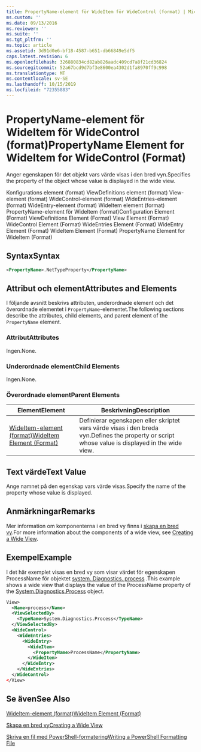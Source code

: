 ```yaml
---
title: PropertyName-element för WideItem för WideControl (format) | Microsoft Docs
ms.custom: ''
ms.date: 09/13/2016
ms.reviewer: ''
ms.suite: ''
ms.tgt_pltfrm: ''
ms.topic: article
ms.assetid: 3d91d0e6-bf18-4587-b651-db66849e5df5
caps.latest.revision: 6
ms.openlocfilehash: 326880834cd82ab826aadc409cd7a8f21cd36824
ms.sourcegitcommit: 52a67bcd9d7bf3e8600ea4302d1fa8970ff9c998
ms.translationtype: MT
ms.contentlocale: sv-SE
ms.lasthandoff: 10/15/2019
ms.locfileid: "72355883"
---
```

# <a name="propertyname-element-for-wideitem-for-widecontrol-format"></a><span data-ttu-id="3562d-102">PropertyName-element för WideItem för WideControl (format)</span><span class="sxs-lookup"><span data-stu-id="3562d-102">PropertyName Element for WideItem for WideControl (Format)</span></span>

<span data-ttu-id="3562d-103">Anger egenskapen för det objekt vars värde visas i den bred vyn.</span><span class="sxs-lookup"><span data-stu-id="3562d-103">Specifies the property of the object whose value is displayed in the wide view.</span></span>

<span data-ttu-id="3562d-104">Konfigurations element (format) ViewDefinitions element (format) View-element (format) WideControl-element (format) WideEntries-element (format) WideEntry-element (format) WideItem element (format) PropertyName-element för WideItem (format)</span><span class="sxs-lookup"><span data-stu-id="3562d-104">Configuration Element (Format) ViewDefinitions Element (Format) View Element (Format) WideControl Element (Format) WideEntries Element (Format) WideEntry Element (Format) WideItem Element (Format) PropertyName Element for WideItem (Format)</span></span>

## <a name="syntax"></a><span data-ttu-id="3562d-105">Syntax</span><span class="sxs-lookup"><span data-stu-id="3562d-105">Syntax</span></span>

```xml
<PropertyName>.NetTypeProperty</PropertyName>
```

## <a name="attributes-and-elements"></a><span data-ttu-id="3562d-106">Attribut och element</span><span class="sxs-lookup"><span data-stu-id="3562d-106">Attributes and Elements</span></span>

<span data-ttu-id="3562d-107">I följande avsnitt beskrivs attributen, underordnade element och det överordnade elementet i `PropertyName`-elementet.</span><span class="sxs-lookup"><span data-stu-id="3562d-107">The following sections describe the attributes, child elements, and parent element of the `PropertyName` element.</span></span>

### <a name="attributes"></a><span data-ttu-id="3562d-108">Attribut</span><span class="sxs-lookup"><span data-stu-id="3562d-108">Attributes</span></span>

<span data-ttu-id="3562d-109">Ingen.</span><span class="sxs-lookup"><span data-stu-id="3562d-109">None.</span></span>

### <a name="child-elements"></a><span data-ttu-id="3562d-110">Underordnade element</span><span class="sxs-lookup"><span data-stu-id="3562d-110">Child Elements</span></span>

<span data-ttu-id="3562d-111">Ingen.</span><span class="sxs-lookup"><span data-stu-id="3562d-111">None.</span></span>

### <a name="parent-elements"></a><span data-ttu-id="3562d-112">Överordnade element</span><span class="sxs-lookup"><span data-stu-id="3562d-112">Parent Elements</span></span>

|<span data-ttu-id="3562d-113">Element</span><span class="sxs-lookup"><span data-stu-id="3562d-113">Element</span></span>|<span data-ttu-id="3562d-114">Beskrivning</span><span class="sxs-lookup"><span data-stu-id="3562d-114">Description</span></span>|
|-------------|-----------------|
|[<span data-ttu-id="3562d-115">WideItem-element (format)</span><span class="sxs-lookup"><span data-stu-id="3562d-115">WideItem Element (Format)</span></span>](./wideitem-element-for-widecontrol-format.md)|<span data-ttu-id="3562d-116">Definierar egenskapen eller skriptet vars värde visas i den breda vyn.</span><span class="sxs-lookup"><span data-stu-id="3562d-116">Defines the property or script whose value is displayed in the wide view.</span></span>|

## <a name="text-value"></a><span data-ttu-id="3562d-117">Text värde</span><span class="sxs-lookup"><span data-stu-id="3562d-117">Text Value</span></span>

<span data-ttu-id="3562d-118">Ange namnet på den egenskap vars värde visas.</span><span class="sxs-lookup"><span data-stu-id="3562d-118">Specify the name of the property whose value is displayed.</span></span>

## <a name="remarks"></a><span data-ttu-id="3562d-119">Anmärkningar</span><span class="sxs-lookup"><span data-stu-id="3562d-119">Remarks</span></span>

<span data-ttu-id="3562d-120">Mer information om komponenterna i en bred vy finns i [skapa en bred vy](./creating-a-wide-view.md).</span><span class="sxs-lookup"><span data-stu-id="3562d-120">For more information about the components of a wide view, see [Creating a Wide View](./creating-a-wide-view.md).</span></span>

## <a name="example"></a><span data-ttu-id="3562d-121">Exempel</span><span class="sxs-lookup"><span data-stu-id="3562d-121">Example</span></span>

<span data-ttu-id="3562d-122">I det här exemplet visas en bred vy som visar värdet för egenskapen ProcessName för objektet [system. Diagnostics. process](/dotnet/api/System.Diagnostics.Process) .</span><span class="sxs-lookup"><span data-stu-id="3562d-122">This example shows a wide view that displays the value of the ProcessName property of the [System.Diagnostics.Process](/dotnet/api/System.Diagnostics.Process) object.</span></span>

```xml
View>
  <Name>process</Name>
  <ViewSelectedBy>
    <TypeName>System.Diagnostics.Process</TypeName>
  </ViewSelectedBy>
  <WideControl>
    <WideEntries>
      <WideEntry>
        <WideItem>
          <PropertyName>ProcessName</PropertyName>
        </WideItem>
      </WideEntry>
    </WideEntries>
  </WideControl>
</View>

```

## <a name="see-also"></a><span data-ttu-id="3562d-123">Se även</span><span class="sxs-lookup"><span data-stu-id="3562d-123">See Also</span></span>

[<span data-ttu-id="3562d-124">WideItem-element (format)</span><span class="sxs-lookup"><span data-stu-id="3562d-124">WideItem Element (Format)</span></span>](./wideitem-element-for-widecontrol-format.md)

[<span data-ttu-id="3562d-125">Skapa en bred vy</span><span class="sxs-lookup"><span data-stu-id="3562d-125">Creating a Wide View</span></span>](./creating-a-wide-view.md)

[<span data-ttu-id="3562d-126">Skriva en fil med PowerShell-formatering</span><span class="sxs-lookup"><span data-stu-id="3562d-126">Writing a PowerShell Formatting File</span></span>](./writing-a-powershell-formatting-file.md)
